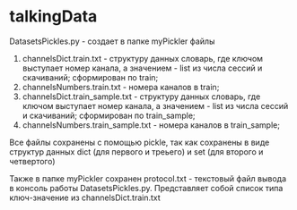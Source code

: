# talkingData
DatasetsPickles.py - создает в папке myPickler файлы
1. channelsDict.train.txt - структуру данных словарь, где ключом выступает номер канала, а значением - list из числа сессий и скачиваний; сформирован по train;
2. channelsNumbers.train.txt - номера каналов в train;
3. channelsDict.train_sample.txt - структуру данных словарь, где ключом выступает номер канала, а значением - list из числа сессий и скачиваний; сформирован по train_sample;
4. channelsNumbers.train_sample.txt - номера каналов в train_sample;

Все файлы сохранены с помощью pickle, так как сохранены в виде структур данных dict (для первого и треьего) и set (для второго и четвертого) 

Также в папке myPickler сохранен protocol.txt - текстовый файл вывода в консоль работы DatasetsPickles.py. Представляет собой список типа ключ-значение из channelsDict.train.txt
